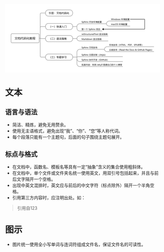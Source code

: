 ![tutorial-outline](tutorial-outline.png)

# 文本

## 语言与语法

- 简洁、精炼，避免无用赘余。
- 使用无主语格式，避免出现“我”、“你”、“您”等人称代词。
- 每个段落只能有一个主题句，后面的句子围绕主题句展开。
## 标点与格式
- 在文档中，函数名、模板名等具有一定“抽象”含义的集合使用粗斜体。
- 在文档中，单个文件或文件夹名统一使用英文，用双引号包括起来，并且与前后文字隔开一个空格。
- 出现中英文混排时，英文应与前后的中文字符（标点除外）隔开一个半角空格。
- 引用第三方内容时，应注明出处。如：
> 引用自123
# 图示
- 图片统一使用全小写单词与连词符组成文件名，保证文件名的可读性。
